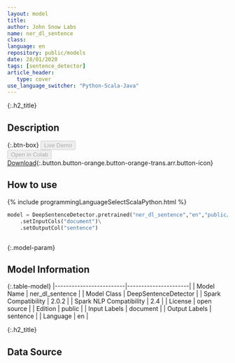 ```yaml
---
layout: model
title: 
author: John Snow Labs
name: ner_dl_sentence
class: 
language: en
repository: public/models
date: 28/01/2020
tags: [sentence_detector]
article_header:
   type: cover
use_language_switcher: "Python-Scala-Java"
---
```


{:.h2_title}
## Description 




{:.btn-box}
<button class="button button-orange" disabled>Live Demo</button><br/><button class="button button-orange" disabled>Open in Colab</button><br/>[Download](https://s3.amazonaws.com/auxdata.johnsnowlabs.com/public/models/ner_dl_sentence_en_2.0.2_2.4_1580252313303.zip){:.button.button-orange.button-orange-trans.arr.button-icon}<br/>

## How to use 
<div class="tabs-box" markdown="1">

{% include programmingLanguageSelectScalaPython.html %}

```python
model = DeepSentenceDetector.pretrained("ner_dl_sentence","en","public/models")\
	.setInputCols("document")\
	.setOutputCol("sentence")
```

```scala

```
</div>



{:.model-param}
## Model Information

{:.table-model}
|-------------------------|----------------------|
| Model Name              | ner_dl_sentence      |
| Model Class             | DeepSentenceDetector |
| Spark Compatibility     | 2.0.2                |
| Spark NLP Compatibility | 2.4                  |
| License                 | open source          |
| Edition                 | public               |
| Input Labels            | document             |
| Output Labels           | sentence             |
| Language                | en                   |




{:.h2_title}
## Data Source


